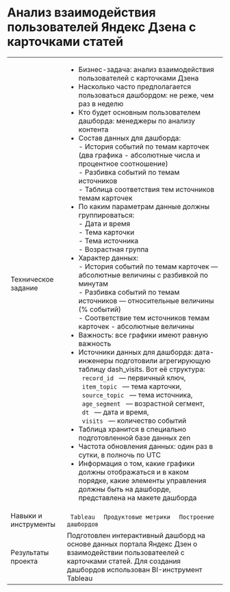 # Анализ взаимодействия пользователей Яндекс Дзена с карточками статей
<table>
    <tr>
        <td>Техническое задание</td>
          <td> 
            <ul>
              <li>Бизнес-задача: анализ взаимодействия пользователей с карточками Дзена </li>
              <li>Насколько часто предполагается пользоваться дашбордом: не реже, чем раз в неделю </li>
              <li>Кто будет основным пользователем дашборда: менеджеры по анализу контента <br />
              <li>Состав данных для дашборда: </li>
                  - История событий по темам карточек (два графика - абсолютные числа и процентное соотношение) <br />
                  - Разбивка событий по темам источников <br />
                  - Таблица соответствия тем источников темам карточек <br />
              <li>По каким параметрам данные должны группироваться: </li>
                  - Дата и время <br />
                  - Тема карточки <br />
                  - Тема источника <br />
                  - Возрастная группа <br />
              <li>Характер данных:</li>
                  - История событий по темам карточек — абсолютные величины с разбивкой по минутам<br />
                  - Разбивка событий по темам источников — относительные величины (% событий)<br />
                  - Соответствие тем источников темам карточек - абсолютные величины<br />
              <li>Важность: все графики имеют равную важность </li>
              <li>Источники данных для дашборда: дата-инженеры подготовили агрегирующую таблицу dash_visits. Вот её структура: </li>
                  <code> record_id </code> — первичный ключ,<br />
                  <code> item_topic </code> — тема карточки,<br />
                  <code> source_topic </code> — тема источника,<br />
                  <code> age_segment </code> — возрастной сегмент,<br />
                  <code> dt </code> — дата и время,<br />
                  <code> visits </code> — количество событий <br />
              <li>Таблица хранится в специально подготовленной базе данных zen </li>
              <li>Частота обновления данных: один раз в сутки, в полночь по UTC </li>
              <li>Информация о том, какие графики должны отображаться и в каком порядке, какие элементы управления должны быть на дашборде, представлена на макете дашборда </li>        
            </td>
    </tr>
    <tr>
        <td>Навыки и инструменты</td>
        <td>
          <code> Tableau </code>
          <code> Продуктовые метрики </code>
          <code> Построение дашбордов </code>
        </td>
    </tr>
    <tr>
        <td>Результаты проекта</td>
        <td>Подготовлен интерактивный дашборд на основе данных портала Яндекс Дзен о взаимодействии пользоватеелей с карточками статей. Для создания дашбордов использован BI-инструмент Tableau</td>
    </tr>
</table>
